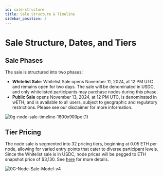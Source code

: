 ```yaml
---
id: sale-structure
title: Sale Structure & Timeline
sidebar_position: 3
---
```


# Sale Structure, Dates, and Tiers

## Sale Phases
The sale is structured into two phases:
- **Whitelist Sale**: Whitelist Sale opens November 11, 2024, at 12 PM UTC and remains open for two days. The sale will be denominated in USDC, and only whitelisted participants may purchase nodes during this phase. 
- **Public Sale** opens November 13, 2024, at 12 PM UTC, is denominated in wETH, and is available to all users, subject to geographic and regulatory restrictions. Please see our disclaimer for more information.
  
![0g-node-sale-timeline-1600x900px (1)](https://github.com/user-attachments/assets/395a233d-d39f-4d3f-a7cc-9244dcb6df6a)

## Tier Pricing
The node sale is segmented into 32 pricing tiers, beginning at 0.05 ETH per node, allowing for varied entry points that cater to diverse participant levels. Since the Whitelist sale is in USDC, node prices will be pegged to ETH snapshot price of $3,130. See [here](https://docs.google.com/spreadsheets/d/16dgdbrs0LA_mSSYB7cSEWmQPMJvok0FjqAHX-nLxEzs/edit?gid=2031834824#gid=2031834824) for more details.

![0G-Node-Sale-Model-v4](https://github.com/user-attachments/assets/892570fd-6638-47b2-a6ec-73c34ec56d63)
